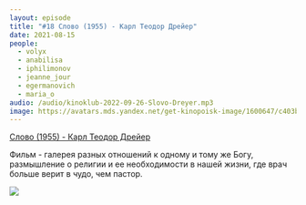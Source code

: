 ```yaml
---
layout: episode
title: "#18 Слово (1955) - Карл Теодор Дрейер"
date: 2021-08-15
people:
  - volyx
  - anabilisa
  - iphilimonov
  - jeanne_jour
  - egermanovich
  - maria_o
audio: /audio/kinoklub-2022-09-26-Slovo-Dreyer.mp3
image: https://avatars.mds.yandex.net/get-kinopoisk-image/1600647/c403b4c7-7cea-49c6-8a90-55632dca8e8c/600x
---
```


[Слово (1955) - Карл Теодор Дрейер](https://www.kinopoisk.ru/film/63930/)

Фильм - галерея разных отношений к одному и тому же Богу, размышление о религии и ее необходимости в нашей жизни, где врач больше верит в чудо, чем пастор.

![](https://avatars.mds.yandex.net/get-kinopoisk-image/1600647/c403b4c7-7cea-49c6-8a90-55632dca8e8c/600x)
